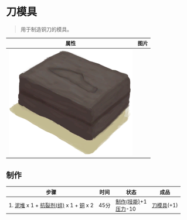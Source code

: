 # 刀模具  
> 用于制造铜刀的模具。  
  
  属性  |   图片   
 ----  |  ----:   
   |  ![](Sprite/MoldKnife.png)   
  
## 制作  
步骤  |  时间  |  状态  |  成品  
----  |  ----  |  ----  |  ----  
1. [泥堆](MudPile.md) x 1 + [抗裂剂(组)](GpTag_Temper.md) x 1 + [铜](Copper.md) x 2  |  45分  |  [制作(技能)](Skill_Crafting.md)+1<br>[压力](Stress.md)-10  |  [刀模具](MoldKnife.md)(+1)  
